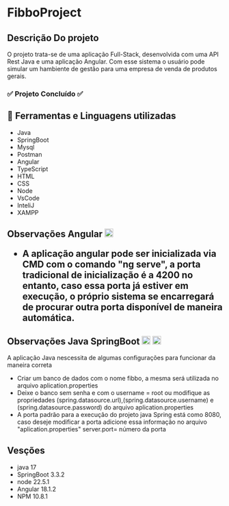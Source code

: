 <h1>
  FibboProject
</h1>
<h2>
    Descrição Do projeto
</h2>
<p>
  O projeto trata-se de uma aplicação Full-Stack, desenvolvida com uma API Rest Java e uma aplicação Angular.
  Com esse sistema o usuário pode simular um hambiente de gestão para uma empresa de venda de produtos gerais.
</p>
<h3>
 ✅ Projeto Concluído ✅
</h3>
<h2>
  📄 Ferramentas e Linguagens utilizadas
</h2>
<ul>
  <li> Java </li>
  <li> SpringBoot </li>
  <li> Mysql  </li>
  <li> Postman </li>
  <li> Angular </li>
  <li> TypeScript </li>
  <li> HTML </li>
  <li> CSS </li>
  <li> Node </li>
  <li> VsCode </li>
  <li> InteliJ </li>
  <li> XAMPP </li>
</ul>
<h2>
  Observações Angular <img aling="center" alt="ANGULAR" height="20" width="20" src="https://cdn.jsdelivr.net/gh/devicons/devicon/icons/angularjs/angularjs-original.svg"/>
<ul>
  <li>
      A aplicação angular pode ser inicializada via CMD com o comando "ng serve", a porta tradicional de inicialização é a 4200
      no entanto, caso essa porta já estiver em execução, o próprio sistema se encarregará de procurar outra porta disponível de maneira automática.
  </li>
</ul>
<h2>
  Observações Java SpringBoot <img aling="center" alt="JAVA" height="20" width="20" src="https://cdn.jsdelivr.net/gh/devicons/devicon/icons/java/java-original.svg"/> <img aling="center" alt="SPING" height="20" width="20" src="https://cdn.jsdelivr.net/gh/devicons/devicon/icons/spring/spring-original-wordmark.svg"/>
</h2>
</h2>
<p>
  A aplicação Java nescessita de algumas configurações para funcionar da maneira correta
  <ul>
    <li>Criar um banco de dados com o nome fibbo, a mesma será utilizada no arquivo aplication.properties</li>
    <li>Deixe o banco sem senha e com o username = root ou modifique as propriedades (spring.datasource.url),(spring.datasource.username) e (spring.datasource.password) do arquivo aplication.properties</li>
    <li>A porta padrão para a execução do projeto java Spring está como 8080, caso deseje modificar a porta adicione essa informação no arquivo "aplication.properties" server.port= número da porta </li>
  </ul>
</p>
<h2>
  Vesções
</h2>
<ul>
  <li>java 17</li>
  <li>SpringBoot 3.3.2</li>
  <li>node 22.5.1</li>
  <li>Angular 18.1.2</li>
  <li>NPM 10.8.1</li>
</ul>
